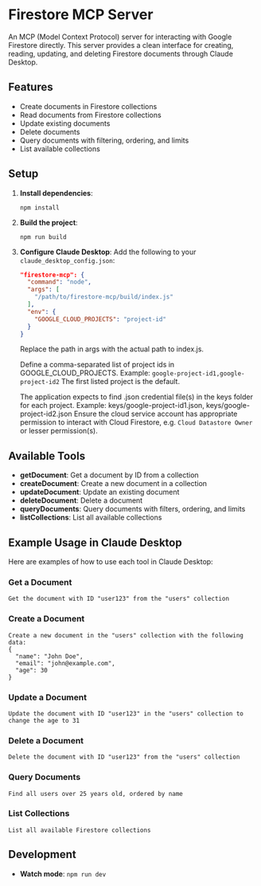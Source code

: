 # Firestore MCP Server

An MCP (Model Context Protocol) server for interacting with Google Firestore directly. This server provides a clean interface for creating, reading, updating, and deleting Firestore documents through Claude Desktop.

## Features

- Create documents in Firestore collections
- Read documents from Firestore collections
- Update existing documents
- Delete documents
- Query documents with filtering, ordering, and limits
- List available collections

## Setup

1. **Install dependencies**:
   ```
   npm install
   ```

2. **Build the project**:
   ```
   npm run build
   ```

3. **Configure Claude Desktop**:
   Add the following to your `claude_desktop_config.json`:

   ```json
   "firestore-mcp": {
     "command": "node",
     "args": [
       "/path/to/firestore-mcp/build/index.js"
     ],
     "env": {
       "GOOGLE_CLOUD_PROJECTS": "project-id"
     }
   }
   ```

   Replace the path in args with the actual path to index.js.

   Define a comma-separated list of project ids in GOOGLE_CLOUD_PROJECTS.
   Example: `google-project-id1,google-project-id2`
   The first listed project is the default.

   The application expects to find .json credential file(s) in the keys folder for each project.
   Example: keys/google-project-id1.json, keys/google-project-id2.json
   Ensure the cloud service account has appropriate permission to interact with Cloud Firestore, e.g. `Cloud Datastore Owner` or lesser permission(s).

## Available Tools

- **getDocument**: Get a document by ID from a collection
- **createDocument**: Create a new document in a collection
- **updateDocument**: Update an existing document
- **deleteDocument**: Delete a document
- **queryDocuments**: Query documents with filters, ordering, and limits
- **listCollections**: List all available collections

## Example Usage in Claude Desktop

Here are examples of how to use each tool in Claude Desktop:

### Get a Document

```
Get the document with ID "user123" from the "users" collection
```

### Create a Document

```
Create a new document in the "users" collection with the following data:
{
  "name": "John Doe",
  "email": "john@example.com",
  "age": 30
}
```

### Update a Document

```
Update the document with ID "user123" in the "users" collection to change the age to 31
```

### Delete a Document

```
Delete the document with ID "user123" from the "users" collection
```

### Query Documents

```
Find all users over 25 years old, ordered by name
```

### List Collections

```
List all available Firestore collections
```

## Development

- **Watch mode**: `npm run dev`